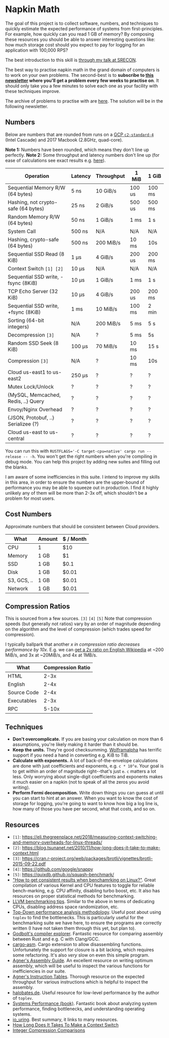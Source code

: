 # Napkin Math

The goal of this project is to collect software, numbers, and techniques to
quickly estimate the expected performance of systems from first-principles. For
example, how quickly can you read 1 GB of memory? By composing these resources
you should be able to answer interesting questions like: how much storage cost
should you expect to pay for logging for an application with 100,000 RPS?

The best introduction to this skill is [through my talk at
SRECON](https://www.youtube.com/watch?v=IxkSlnrRFqc).

The best way to practise napkin math in the grand domain of computers is to work
on your own problems. The second-best is to **subscribe to [this
newsletter](http://sirupsen.com/napkin) where you'll get a problem every few
weeks to practise on**. It should only take you a few minutes to solve each one as your
facility with these techniques improve.

The archive of problems to practise with are
[here](https://sirupsen.com/napkin/). The solution will be in the following
newsletter.

## Numbers

Below are numbers that are rounded from runs on a [GCP `c2-standard-4`][9] (Intel
Cascade) and 2017 Macbook (2.8GHz, quad-core).

[9]: https://gist.github.com/sirupsen/766f266eebf6bdf2525bdbb309e17a41

**Note 1:** Numbers have been rounded, which means they don't line up perfectly.
**Note 2:** Some throughput and latency numbers don't line up (for ease of
calculations see exact results e.g. [here][9]).

| Operation                           | Latency | Throughput | 1 MiB  | 1 GiB  |
| ----------------------------------- | ------- | ---------- | ------ | ------ |
| Sequential Memory R/W (64 bytes)    | 5 ns    | 10 GiB/s   | 100 us | 100 ms |
| Hashing, not crypto-safe (64 bytes) | 25 ns   | 2 GiB/s    | 500 us | 500 ms |
| Random Memory R/W (64 bytes)        | 50 ns   | 1 GiB/s    | 1 ms   | 1 s    |
| System Call                         | 500 ns  | N/A        | N/A    | N/A    |
| Hashing, crypto-safe (64 bytes)     | 500 ns  | 200 MiB/s  | 10 ms  | 10s    |
| Sequential SSD Read (8 KiB)         | 1 μs    | 4 GiB/s    | 200 us | 200 ms |
| Context Switch `[1] [2]`            | 10 μs   | N/A        | N/A    | N/A    |
| Sequential SSD write, -fsync (8KiB) | 10 μs   | 1 GiB/s    | 1 ms   | 1 s    |
| TCP Echo Server (32 KiB)            | 10 μs   | 4 GiB/s    | 200 us | 200 ms |
| Sequential SSD write, +fsync (8KiB) | 1 ms    | 10 MiB/s   | 100 ms | 2 min  |
| Sorting (64-bit integers)           | N/A     | 200 MiB/s  | 5 ms   | 5 s    |
| Decompression `[3]`                 | N/A     | ?          | 5 ms   | 5s     |
| Random SSD Seek (8 KiB)             | 100 μs  | 70 MiB/s   | 10 ms  | 15 s   |
| Compression `[3]`                   | N/A     | ?          | 10 ms  | 10s    |
| Cloud us-east1 to us-east2          | 250 μs  | ?          | ?      | ?      |
| Mutex Lock/Unlock                   | ?       | ?          | ?      | ?      |
| {MySQL, Memcached, Redis, ..} Query | ?       | ?          | ?      | ?      |
| Envoy/Nginx Overhead                | ?       | ?          | ?      | ?      |
| {JSON, Protobuf, ..} Serializee (?) | ?       | ?          | ?      | ?      |
| Cloud us-east to us-central         | ?       | ?          | ?      | ?      |

You can run this with `RUSTFLAGS='-C target-cpu=native' cargo run --release --
-h`. You won't get the right numbers when you're compiling in debug mode. You
can help this project by adding new suites and filling out the blanks.

I am aware of some inefficiencies in this suite. I intend to improve my skills
in this area, in order to ensure the numbers are the upper-bound of performance
you may be able to squeeze out in production. I find it highly unlikely any of
them will be more than 2-3x off, which shouldn't be a problem for most users.

## Cost Numbers

Approximate numbers that should be consistent between Cloud providers.
  
| What        | Amount | $ / Month |
| ----------- | ------ | --------- |
| CPU         | 1      | $10       |
| Memory      | 1 GB   | $1        |
| SSD         | 1 GB   | $0.1      |
| Disk        | 1 GB   | $0.01     |
| S3, GCS, .. | 1 GB   | $0.01     |
| Network     | 1 GB   | $0.01     |

## Compression Ratios

This is sourced from a few sources. `[3]` `[4]` `[5]` Note that compression speeds (but
generally not ratios) vary by an order of magnitude depending on the algorithm
and the level of compression (which trades speed for compression).

I typically ballpark that another _x in compression ratio decreases performance
by 10x_. E.g. we can [get a 2x ratio on English
Wikipedia](https://quixdb.github.io/squash-benchmark/#results-table) at ~200
MiB/s, and 3x at ~20MiB/s, and 4x at 1MB/s.

| What        | Compression Ratio |
| ----------- | ----------------- |
| HTML        | 2-3x              |
| English     | 2-4x              |
| Source Code | 2-4x              |
| Executables | 2-3x              |
| RPC         | 5-10x             |

## Techniques

* **Don't overcomplicate.** If you are basing your calculation on more than 6
    assumptions, you're likely making it harder than it should be.
* **Keep the units.** They're good checksumming.
    [Wolframalpha](https://wolframalpha.com) has terrific support if you need a
    hand in converting e.g. KiB to TiB.
* **Calculate with exponents.** A lot of back-of-the-envelope calculations are
    done with just coefficients and exponents, e.g. `c * 10^e`. Your goal is to
    get within an order of magnitude right--that's just `e`. `c` matters a lot
    less. Only worrying about single-digit coefficients and exponents makes it
    much easier on a napkin (not to speak of all the zeros you avoid writing).
* **Perform Fermi decomposition.** Write down things you can guess at until you
    can start to hint at an answer. When you want to know the cost of storage
    for logging, you're going to want to know how big a log line is, how many of
    those you have per second, what that costs, and so on.

## Resources

* `[1]`: https://eli.thegreenplace.net/2018/measuring-context-switching-and-memory-overheads-for-linux-threads/
* `[2]`: https://blog.tsunanet.net/2010/11/how-long-does-it-take-to-make-context.html
* `[3]`: https://cran.r-project.org/web/packages/brotli/vignettes/brotli-2015-09-22.pdf
* `[4]`: https://github.com/google/snappy
* `[5]`: https://quixdb.github.io/squash-benchmark/
* ["How to get consistent results when benchamrking on
  Linux?"](https://easyperf.net/blog/2019/08/02/Perf-measurement-environment-on-Linux#2-disable-hyper-threading).
  Great compilation of various Kernel and CPU features to toggle for reliable
  bench-marking, e.g. CPU affinity, disabling turbo boost, etc. It also has
  resources on proper statistical methods for benchmarking.
* [LLVM benchmarking tips](https://www.llvm.org/docs/Benchmarking.html). Similar
  to the above in terms of dedicating CPUs, disabling address space
  randomization, etc.
* [Top-Down performance analysis
  methodology](https://easyperf.net/blog/2019/02/09/Top-Down-performance-analysis-methodology).
  Useful post about using `toplev` to find the bottlenecks. This is particularly
  useful for the benchmarking suite we have here, to ensure the programs are
  correctly written (I have not taken them through this yet, but plan to).
* [Godbolt's compiler explorer](https://gcc.godbolt.org/#). Fantastic resource
  for comparing assembly between Rust and e.g. C with Clang/GCC.
* [cargo-asm](https://github.com/gnzlbg/cargo-asm). Cargo extension to allow
  disassembling functions. Unfortunately the support for closure is a bit
  lacking, which requires some refactoring. It's also _very_ slow on even this
  simple program.
* [Agner's Assembly
  Guide](https://www.agner.org/optimize/optimizing_assembly.pdf). An excellent
  resource on writing optimum assembly, which will be useful to inspect the
  various functions for inefficiencies in our suite.
* [Agner's Instruction
  Tables](https://www.agner.org/optimize/instruction_tables.pdf). Thorough
  resource on the expected throughput for various instructions which is helpful
  to inspect the assembly.
* [halobates.de](http://halobates.de/). Useful resource for low-level
  performance by the author of `toplev`.
* [Systems Performance (book)](https://www.amazon.com/Systems-Performance-Enterprise-Brendan-Gregg/dp/0133390098/ref=sr_1_1?keywords=systems+performance&qid=1580733419&sr=8-1). Fantastic book about analyzing system performance, finding bottlenecks, and understanding operating systems.
* [io_uring](https://lwn.net/Articles/776703/). Best summary, it links to many
  resources.
* [How Long Does It Takes To Make a Context Switch](https://blog.tsunanet.net/2010/11/how-long-does-it-take-to-make-context.html)
* [Integer Compression Comparisons](https://github.com/powturbo/TurboPFor-Integer-Compression)
